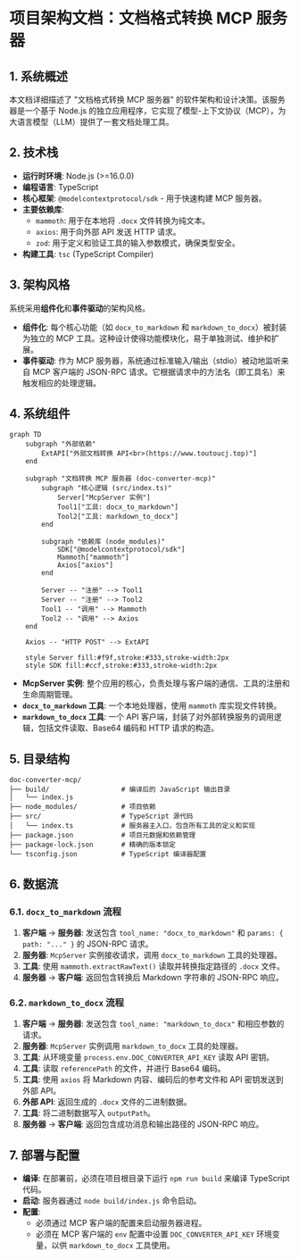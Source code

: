 # 项目架构文档：文档格式转换 MCP 服务器

## 1. 系统概述

本文档详细描述了 "文档格式转换 MCP 服务器" 的软件架构和设计决策。该服务器是一个基于 Node.js 的独立应用程序，它实现了模型-上下文协议（MCP），为大语言模型（LLM）提供了一套文档处理工具。

## 2. 技术栈

-   **运行时环境**: Node.js (>=16.0.0)
-   **编程语言**: TypeScript
-   **核心框架**: `@modelcontextprotocol/sdk` - 用于快速构建 MCP 服务器。
-   **主要依赖库**:
    -   `mammoth`: 用于在本地将 `.docx` 文件转换为纯文本。
    -   `axios`: 用于向外部 API 发送 HTTP 请求。
    -   `zod`: 用于定义和验证工具的输入参数模式，确保类型安全。
-   **构建工具**: `tsc` (TypeScript Compiler)

## 3. 架构风格

系统采用**组件化**和**事件驱动**的架构风格。

-   **组件化**: 每个核心功能（如 `docx_to_markdown` 和 `markdown_to_docx`）被封装为独立的 MCP 工具。这种设计使得功能模块化，易于单独测试、维护和扩展。
-   **事件驱动**: 作为 MCP 服务器，系统通过标准输入/输出（stdio）被动地监听来自 MCP 客户端的 JSON-RPC 请求。它根据请求中的方法名（即工具名）来触发相应的处理逻辑。

## 4. 系统组件

```mermaid
graph TD
    subgraph "外部依赖"
        ExtAPI["外部文档转换 API<br>(https://www.toutoucj.top)"]
    end

    subgraph "文档转换 MCP 服务器 (doc-converter-mcp)"
        subgraph "核心逻辑 (src/index.ts)"
            Server["McpServer 实例"]
            Tool1["工具: docx_to_markdown"]
            Tool2["工具: markdown_to_docx"]
        end

        subgraph "依赖库 (node_modules)"
            SDK["@modelcontextprotocol/sdk"]
            Mammoth["mammoth"]
            Axios["axios"]
        end

        Server -- "注册" --> Tool1
        Server -- "注册" --> Tool2
        Tool1 -- "调用" --> Mammoth
        Tool2 -- "调用" --> Axios
    end

    Axios -- "HTTP POST" --> ExtAPI

    style Server fill:#f9f,stroke:#333,stroke-width:2px
    style SDK fill:#ccf,stroke:#333,stroke-width:2px
```

-   **McpServer 实例**: 整个应用的核心，负责处理与客户端的通信、工具的注册和生命周期管理。
-   **`docx_to_markdown` 工具**: 一个本地处理器，使用 `mammoth` 库实现文件转换。
-   **`markdown_to_docx` 工具**: 一个 API 客户端，封装了对外部转换服务的调用逻辑，包括文件读取、Base64 编码和 HTTP 请求的构造。

## 5. 目录结构

```
doc-converter-mcp/
├── build/                  # 编译后的 JavaScript 输出目录
│   └── index.js
├── node_modules/           # 项目依赖
├── src/                    # TypeScript 源代码
│   └── index.ts            # 服务器主入口，包含所有工具的定义和实现
├── package.json            # 项目元数据和依赖管理
├── package-lock.json       # 精确的版本锁定
└── tsconfig.json           # TypeScript 编译器配置
```

## 6. 数据流

### 6.1. `docx_to_markdown` 流程

1.  **客户端** → **服务器**: 发送包含 `tool_name: "docx_to_markdown"` 和 `params: { path: "..." }` 的 JSON-RPC 请求。
2.  **服务器**: `McpServer` 实例接收请求，调用 `docx_to_markdown` 工具的处理器。
3.  **工具**: 使用 `mammoth.extractRawText()` 读取并转换指定路径的 `.docx` 文件。
4.  **服务器** → **客户端**: 返回包含转换后 Markdown 字符串的 JSON-RPC 响应。

### 6.2. `markdown_to_docx` 流程

1.  **客户端** → **服务器**: 发送包含 `tool_name: "markdown_to_docx"` 和相应参数的请求。
2.  **服务器**: `McpServer` 实例调用 `markdown_to_docx` 工具的处理器。
3.  **工具**: 从环境变量 `process.env.DOC_CONVERTER_API_KEY` 读取 API 密钥。
4.  **工具**: 读取 `referencePath` 的文件，并进行 Base64 编码。
5.  **工具**: 使用 `axios` 将 Markdown 内容、编码后的参考文件和 API 密钥发送到外部 API。
6.  **外部 API**: 返回生成的 `.docx` 文件的二进制数据。
7.  **工具**: 将二进制数据写入 `outputPath`。
8.  **服务器** → **客户端**: 返回包含成功消息和输出路径的 JSON-RPC 响应。

## 7. 部署与配置

-   **编译**: 在部署前，必须在项目根目录下运行 `npm run build` 来编译 TypeScript 代码。
-   **启动**: 服务器通过 `node build/index.js` 命令启动。
-   **配置**:
    -   必须通过 MCP 客户端的配置来启动服务器进程。
    -   必须在 MCP 客户端的 `env` 配置中设置 `DOC_CONVERTER_API_KEY` 环境变量，以供 `markdown_to_docx` 工具使用。
